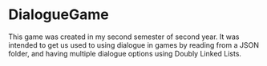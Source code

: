 # DialogueGame
This game was created in my second semester of second year. It was intended to get us used to using dialogue in games by reading from a JSON folder, and having multiple dialogue options using Doubly Linked Lists.

